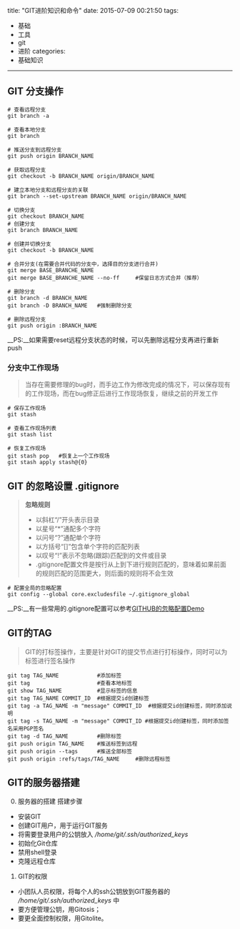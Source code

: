 title: "GIT进阶知识和命令"
date: 2015-07-09 00:21:50
tags:
- 基础
- 工具
- git
- 进阶
categories: 
- 基础知识
---

## GIT 分支操作
```
# 查看远程分支
git branch -a

# 查看本地分支
git branch

# 推送分支到远程分支
git push origin BRANCH_NAME

# 获取远程分支
git checkout -b BRANCH_NAME origin/BRANCH_NAME

# 建立本地分支和远程分支的关联
git branch --set-upstream BRANCH_NAME origin/BRANCH_NAME

# 切换分支
git checkout BRANCH_NAME
# 创建分支
git branch BRANCH_NAME

# 创建并切换分支
git checkout -b BRANCH_NAME

# 合并分支(在需要合并代码的分支中，选择目的分支进行合并)
git merge BASE_BRANCHE_NAME
git merge BASE_BRANCHE_NAME --no-ff     #保留日志方式合并（推荐）

# 删除分支
git branch -d BRANCH_NAME
git branch -D BRANCH_NAME   #强制删除分支

# 删除远程分支
git push origin :BRANCH_NAME
```
__PS:__如果需要reset远程分支状态的时候，可以先删除远程分支再进行重新push

<!-- more -->

### 分支中工作现场
> 当存在需要修理的bug时，而手边工作为修改完成的情况下，可以保存现有的工作现场，而在bug修正后进行工作现场恢复，继续之前的开发工作

```
# 保存工作现场
git stash

# 查看工作现场列表
git stash list

# 恢复工作现场
git stash pop   #恢复上一个工作现场
git stash apply stash@{0}
```

## GIT 的忽略设置 __.gitignore__
>__忽略规则__
>* 以斜杠“/”开头表示目录
>* 以星号“*”通配多个字符
>* 以问号“?”通配单个字符
>* 以方括号“[]”包含单个字符的匹配列表
>* 以叹号“!”表示不忽略(跟踪)匹配到的文件或目录
>* .gitignore配置文件是按行从上到下进行规则匹配的，意味着如果前面的规则匹配的范围更大，则后面的规则将不会生效

```
# 配置全局的忽略配置
git config --global core.excludesfile ~/.gitignore_global 
```

__PS:__有一些常用的.gitignore配置可以参考[GITHUB的忽略配置Demo](https://github.com/github/gitignore/ "GITHUB的忽略配置Demo") 

## GIT的TAG
> GIT的打标签操作，主要是针对GIT的提交节点进行打标操作，同时可以为标签进行签名操作

```
git tag TAG_NAME            #添加标签
git tag                     #查看本地标签
git show TAG_NAME           #显示标签的信息
git tag TAG_NAME COMMIT_ID  #根据提交id创建标签
git tag -a TAG_NAME -m "message" COMMIT_ID  #根据提交id创建标签，同时添加说明
git tag -s TAG_NAME -m "message" COMMIT_ID #根据提交id创建标签，同时添加签名采用PGP签名
git tag -d TAG_NAME         #删除标签
git push origin TAG_NAME    #推送标签到远程
git push origin --tags      #推送全部标签
git push origin :refs/tags/TAG_NAME     #删除远程标签          
```

## GIT的服务器搭建
0. 服务器的搭建
搭建步骤
- 安装GIT
- 创建GIT用户，用于运行GIT服务
- 将需要登录用户的公钥放入  */home/git/.ssh/authorized_keys*
- 初始化Git仓库
- 禁用shell登录
- 克隆远程仓库

1. GIT的权限
- 小团队人员权限，将每个人的ssh公钥放到GIT服务器的 */home/git/.ssh/authorized_keys* 中
- 要方便管理公钥，用Gitosis；
- 要更全面控制权限，用Gitolite。 

